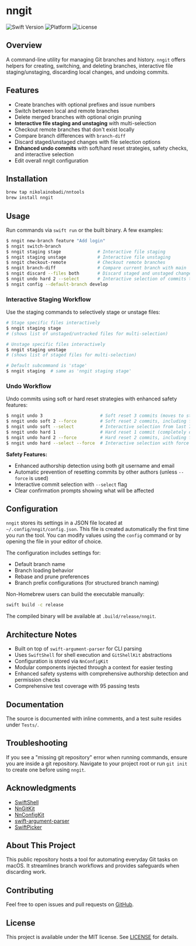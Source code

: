 # nngit

![Swift Version](https://badgen.net/badge/swift/6.0%2B/purple)
![Platform](https://img.shields.io/badge/platform-macOS%2014-blue)
![License](https://img.shields.io/badge/license-MIT-lightgrey)

## Overview
A command-line utility for managing Git branches and history. `nngit` offers helpers for creating, switching, and deleting branches, interactive file staging/unstaging, discarding local changes, and undoing commits.

## Features
- Create branches with optional prefixes and issue numbers
- Switch between local and remote branches
- Delete merged branches with optional origin pruning
- **Interactive file staging and unstaging** with multi-selection
- Checkout remote branches that don't exist locally
- Compare branch differences with `branch-diff`
- Discard staged/unstaged changes with file selection options
- **Enhanced undo commits** with soft/hard reset strategies, safety checks, and interactive selection
- Edit overall nngit configuration

## Installation
```bash
brew tap nikolainobadi/nntools
brew install nngit
```

## Usage
Run commands via `swift run` or the built binary. A few examples:
```bash
$ nngit new-branch feature "Add login"
$ nngit switch-branch
$ nngit staging stage              # Interactive file staging
$ nngit staging unstage            # Interactive file unstaging  
$ nngit checkout-remote            # Checkout remote branches
$ nngit branch-diff                # Compare current branch with main
$ nngit discard --files both       # Discard staged and unstaged changes
$ nngit undo hard 2 --select       # Interactive selection of commits to hard reset
$ nngit config --default-branch develop
```

### Interactive Staging Workflow
Use the staging commands to selectively stage or unstage files:

```bash
# Stage specific files interactively
$ nngit staging stage
# (shows list of unstaged/untracked files for multi-selection)

# Unstage specific files interactively  
$ nngit staging unstage
# (shows list of staged files for multi-selection)

# Default subcommand is 'stage'
$ nngit staging  # same as 'nngit staging stage'
```


### Undo Workflow
Undo commits using soft or hard reset strategies with enhanced safety features:

```bash
$ nngit undo 3                      # Soft reset 3 commits (moves to staging area, default)
$ nngit undo soft 2 --force         # Soft reset 2 commits, including from other authors
$ nngit undo soft --select          # Interactive selection from last 7 commits
$ nngit undo hard 1                 # Hard reset 1 commit (completely discards changes)
$ nngit undo hard 2 --force         # Hard reset 2 commits, including from other authors
$ nngit undo hard --select --force  # Interactive selection with force override
```

**Safety Features:**
- Enhanced authorship detection using both git username and email
- Automatic prevention of resetting commits by other authors (unless `--force` is used)
- Interactive commit selection with `--select` flag
- Clear confirmation prompts showing what will be affected

## Configuration
`nngit` stores its settings in a JSON file located at `~/.config/nngit/config.json`. This file is created automatically the first time you run the tool. You can modify values using the `config` command or by opening the file in your editor of choice.

The configuration includes settings for:
- Default branch name
- Branch loading behavior
- Rebase and prune preferences  
- Branch prefix configurations (for structured branch naming)

Non-Homebrew users can build the executable manually:

```bash
swift build -c release
```

The compiled binary will be available at `.build/release/nngit`.

## Architecture Notes
- Built on top of `swift-argument-parser` for CLI parsing
- Uses `SwiftShell` for shell execution and `GitShellKit` abstractions
- Configuration is stored via `NnConfigKit`
- Modular components injected through a context for easier testing
- Enhanced safety systems with comprehensive authorship detection and permission checks
- Comprehensive test coverage with 95 passing tests

## Documentation
The source is documented with inline comments, and a test suite resides under `Tests/`.

## Troubleshooting
If you see a "missing git repository" error when running commands, ensure you are inside a git repository. Navigate to your project root or run `git init` to create one before using `nngit`.

## Acknowledgments
- [SwiftShell](https://github.com/kareman/SwiftShell)
- [NnGitKit](https://github.com/nikolainobadi/NnGitKit)
- [NnConfigKit](https://github.com/nikolainobadi/NnConfigKit)
- [swift-argument-parser](https://github.com/apple/swift-argument-parser)
- [SwiftPicker](https://github.com/nikolainobadi/SwiftPicker)

## About This Project
This public repository hosts a tool for automating everyday Git tasks on macOS. It streamlines branch workflows and provides safeguards when discarding work.

## Contributing
Feel free to open issues and pull requests on [GitHub](https://github.com/nikolainobadi/nngit).

## License
This project is available under the MIT license. See [LICENSE](LICENSE) for details.
